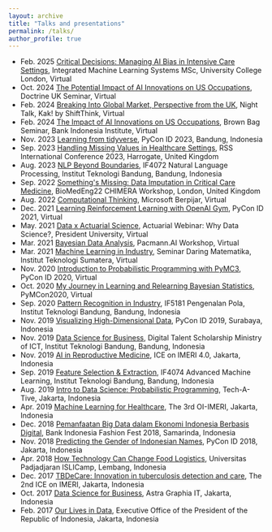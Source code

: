 ```yaml
---
layout: archive
title: "Talks and presentations"
permalink: /talks/
author_profile: true
---
```


* Feb. 2025 [Critical Decisions: Managing AI Bias in Intensive Care Settings](/files/ai-bias-in-icus.pdf), Integrated Machine Learning Systems MSc, University College London, Virtual
* Oct. 2024 [The Potential Impact of AI Innovations on US Occupations](https://academic.oup.com/pnasnexus/article/3/9/pgae320/7758639), Doctrine UK Seminar, Virtual
* Feb. 2024 [Breaking Into Global Market, Perspective from the UK](), Night Talk, Kak! by ShiftThink, Virtual
* Feb. 2024 [The Impact of AI Innovations on US Occupations](https://arxiv.org/abs/2312.04714), Brown Bag Seminar, Bank Indonesia Institute, Virtual
* Nov. 2023 [Learning from tidyverse](https://docs.google.com/presentation/d/1E0b_sWPQWtrye0liRXnHYLA350d4p6js65gZZIgfwEU/edit?usp=sharing), PyCon ID 2023, Bandung, Indonesia
* Sep. 2023 [Handling Missing Values in Healthcare Settings](/rss23), RSS International Conference 2023, Harrogate, United Kingdom
* Aug. 2023 [NLP Beyond Boundaries](https://docs.google.com/presentation/d/1PMRofx1tiyJ3-0xNUIJP4fX4b622iwvvEVTo-3dTkS4/edit?usp=sharing), IF4072 Natural Language Processing, Institut Teknologi Bandung, Bandung, Indonesia
* Sep. 2022 [Something's Missing: Data Imputation in Critical Care Medicine](/files/Septiandri-ECR%20CHIMERA.pdf), BioMedEng22 CHIMERA Workshop, London, United Kingdom
* Aug. 2022 [Computational Thinking](), Microsoft Berpijar, Virtual
* Dec. 2021 [Learning Reinforcement Learning with OpenAI Gym](/files/openai.pdf), PyCon ID 2021, Virtual
* May. 2021 [Data x Actuarial Science](https://docs.google.com/presentation/d/1Jj8vEID-YVI9FQYUUEbBEM8svWGFbyIPNFD1vSZ4th4/edit?usp=sharing), Actuarial Webinar: Why Data Science?, President University, Virtual
* Mar. 2021 [Bayesian Data Analysis](https://docs.google.com/presentation/d/1D8LBS5MRMCIITOQpQZxIMdbeOlIxUUd3q74c_cOVsHE/edit#slide=id.p), Pacmann.AI Workshop, Virtual
* Mar. 2021 [Machine Learning in Industry](), Seminar Daring Matematika, Institut Teknologi Sumatera, Virtual
* Nov. 2020 [Introduction to Probabilistic Programming with PyMC3](https://docs.google.com/presentation/d/1qG8yi3P9hbTzGhkUS-wpbNjjHSBZNQBk9K-VAH3JCRQ/edit#slide=id.p), PyCon ID 2020, Virtual
* Oct. 2020 [My Journey in Learning and Relearning Bayesian Statistics](https://discourse.pymc.io/t/my-journey-in-learning-and-relearning-bayesian-statistics-by-ali-akbar-septiandri/5984/3), PyMCon2020, Virtual
* Sep. 2020 [Pattern Recognition in Industry](https://docs.google.com/presentation/d/1oon4EXci4nbQSM9-KHZW556--xMQaSOMJN59Mj-vL_U/edit?usp=sharing), IF5181 Pengenalan Pola, Institut Teknologi Bandung, Bandung, Indonesia
* Nov. 2019 [Visualizing High-Dimensional Data](https://github.com/aliakbars/pycon), PyCon ID 2019, Surabaya, Indonesia
* Nov. 2019 [Data Science for Business](https://docs.google.com/presentation/d/1wPLIOwBzB3Y5Ev4BlsaKpkcqpig1eHVD6bGM4led_kI/edit#slide=id.p), Digital Talent Scholarship Ministry of ICT, Institut Teknologi Bandung, Bandung, Indonesia
* Nov. 2019 [AI in Reproductive Medicine](https://docs.google.com/presentation/d/1WLyGfeNpVPfMynzrQMho6c-A5nAJYHOoXU8sluc7gYY/), ICE on IMERI 4.0, Jakarta, Indonesia
* Sep. 2019 [Feature Selection & Extraction](https://speakerdeck.com/aliakbars/feature-selection-and-extraction), IF4074 Advanced Machine Learning, Institut Teknologi Bandung, Bandung, Indonesia
* Aug. 2019 [Intro to Data Science: Probabilistic Programming](https://docs.google.com/presentation/d/17XmauQ0dNqRdY1eJrYIuo88opsyoM4M1VGRT9g0P-NU/), Tech-A-Tive, Jakarta, Indonesia
* Apr. 2019 [Machine Learning for Healthcare](https://docs.google.com/presentation/d/1OMC_ON6x0JIUX-QbPF3zAP9BCAShSS8AYQA28U9KYYY/), The 3rd OI-IMERI, Jakarta, Indonesia
* Dec. 2018 [Pemanfaatan Big Data dalam Ekonomi Indonesia Berbasis Digital](https://speakerdeck.com/aliakbars/pemanfaatan-big-data-dalam-ekonomi-indonesia-berbasis-digital), Bank Indonesia Fashion Fest 2018, Samarinda, Indonesia
* Nov. 2018 [Predicting the Gender of Indonesian Names](https://github.com/aliakbars/pycon/), PyCon ID 2018, Jakarta, Indonesia
* Apr. 2018 [How Technology Can Change Food Logistics](https://speakerdeck.com/aliakbars/how-technology-can-change-food-logistics), Universitas Padjadjaran ISLICamp, Lembang, Indonesia
* Dec. 2017 [TBDeCare: Innovation in tuberculosis detection and care](), The 2nd ICE on IMERI, Jakarta, Indonesia
* Oct. 2017 [Data Science for Business](https://speakerdeck.com/aliakbars/data-science-for-business), Astra Graphia IT, Jakarta, Indonesia
* Feb. 2017 [Our Lives in Data](https://speakerdeck.com/aliakbars/our-lives-in-data), Executive Office of the President of the Republic of Indonesia, Jakarta, Indonesia